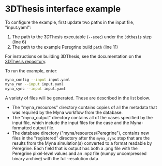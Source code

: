 # 3DThesis interface example

To configure the example, first update two paths in the input file, "input.yaml":

1. The path to the 3DThesis executable (`--exec`) under the `3dthesis` step (line 6)
2. The path to the example Peregrine build `path` (line 11)

For instructions on building 3DThesis, see the documentation on the
[3DThesis repository](https://gitlab.com/JamieStumpORNL/3DThesis).

To run the example, enter:

```bash
myna_config --input input.yaml
myna_run --input input.yaml
myna_sync --input input.yaml
```

A variety of files will be generated. These are described in the list below.

- The "myna_resources" directory contains copies
of all the metadata that was required by the Myna workflow from the database.
- The "myna_output" directory contains all of the cases specified by the input file,
which include the input files for the case and the Myna-formatted output file.
- The database directory ("myna/resources/Peregrine"), contains new files in the
"registered" directory after the `myna_sync` step that are the results from the
Myna simulation(s) converted to a format readable by Peregrine. Each field that is
output has both a .png file with the Peregrine pixel-level values and an .npz file
(numpy uncompressed binary archive) with the full-resolution data.
